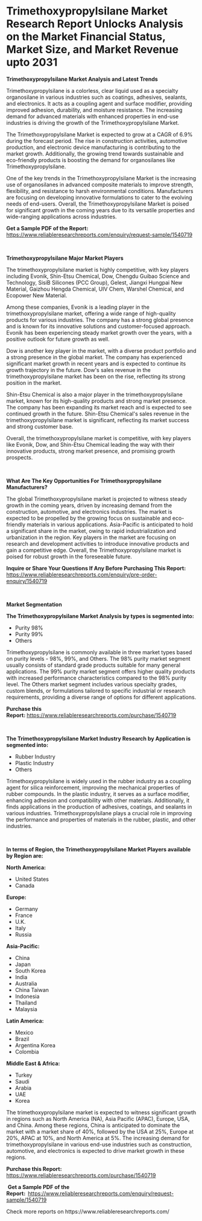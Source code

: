 <p><h1>Trimethoxypropylsilane Market Research Report Unlocks Analysis on the Market Financial Status, Market Size, and Market Revenue upto 2031</h1></p><p><strong>Trimethoxypropylsilane Market Analysis and Latest Trends</strong></p>
<p><p>Trimethoxypropylsilane is a colorless, clear liquid used as a specialty organosilane in various industries such as coatings, adhesives, sealants, and electronics. It acts as a coupling agent and surface modifier, providing improved adhesion, durability, and moisture resistance. The increasing demand for advanced materials with enhanced properties in end-use industries is driving the growth of the Trimethoxypropylsilane Market.</p><p>The Trimethoxypropylsilane Market is expected to grow at a CAGR of 6.9% during the forecast period. The rise in construction activities, automotive production, and electronic device manufacturing is contributing to the market growth. Additionally, the growing trend towards sustainable and eco-friendly products is boosting the demand for organosilanes like Trimethoxypropylsilane.</p><p>One of the key trends in the Trimethoxypropylsilane Market is the increasing use of organosilanes in advanced composite materials to improve strength, flexibility, and resistance to harsh environmental conditions. Manufacturers are focusing on developing innovative formulations to cater to the evolving needs of end-users. Overall, the Trimethoxypropylsilane Market is poised for significant growth in the coming years due to its versatile properties and wide-ranging applications across industries.</p></p>
<p><strong>Get a Sample PDF of the Report:&nbsp;</strong> <a href="https://www.reliableresearchreports.com/enquiry/request-sample/1540719">https://www.reliableresearchreports.com/enquiry/request-sample/1540719</a></p>
<p>&nbsp;</p>
<p><strong>Trimethoxypropylsilane Major Market Players</strong></p>
<p><p>The trimethoxypropylsilane market is highly competitive, with key players including Evonik, Shin-Etsu Chemical, Dow, Chengdu Guibao Science and Technology, SisiB Silicones (PCC Group), Gelest, Jiangxi Hungpai New Material, Gaizhou Hengda Chemical, UIV Chem, Warshel Chemical, and Ecopower New Material.</p><p>Among these companies, Evonik is a leading player in the trimethoxypropylsilane market, offering a wide range of high-quality products for various industries. The company has a strong global presence and is known for its innovative solutions and customer-focused approach. Evonik has been experiencing steady market growth over the years, with a positive outlook for future growth as well.</p><p>Dow is another key player in the market, with a diverse product portfolio and a strong presence in the global market. The company has experienced significant market growth in recent years and is expected to continue its growth trajectory in the future. Dow's sales revenue in the trimethoxypropylsilane market has been on the rise, reflecting its strong position in the market.</p><p>Shin-Etsu Chemical is also a major player in the trimethoxypropylsilane market, known for its high-quality products and strong market presence. The company has been expanding its market reach and is expected to see continued growth in the future. Shin-Etsu Chemical's sales revenue in the trimethoxypropylsilane market is significant, reflecting its market success and strong customer base.</p><p>Overall, the trimethoxypropylsilane market is competitive, with key players like Evonik, Dow, and Shin-Etsu Chemical leading the way with their innovative products, strong market presence, and promising growth prospects.</p></p>
<p>&nbsp;</p>
<p><strong>What Are The Key Opportunities For Trimethoxypropylsilane Manufacturers?</strong></p>
<p><p>The global Trimethoxypropylsilane market is projected to witness steady growth in the coming years, driven by increasing demand from the construction, automotive, and electronics industries. The market is expected to be propelled by the growing focus on sustainable and eco-friendly materials in various applications. Asia-Pacific is anticipated to hold a significant share in the market, owing to rapid industrialization and urbanization in the region. Key players in the market are focusing on research and development activities to introduce innovative products and gain a competitive edge. Overall, the Trimethoxypropylsilane market is poised for robust growth in the foreseeable future.</p></p>
<p><strong>Inquire or Share Your Questions If Any Before Purchasing This Report:</strong> <a href="https://www.reliableresearchreports.com/enquiry/pre-order-enquiry/1540719">https://www.reliableresearchreports.com/enquiry/pre-order-enquiry/1540719</a></p>
<p>&nbsp;</p>
<p><strong>Market Segmentation</strong></p>
<p><strong>The Trimethoxypropylsilane Market Analysis by types is segmented into:</strong></p>
<p><ul><li>Purity 98%</li><li>Purity 99%</li><li>Others</li></ul></p>
<p><p>Trimethoxypropylsilane is commonly available in three market types based on purity levels - 98%, 99%, and Others. The 98% purity market segment usually consists of standard grade products suitable for many general applications. The 99% purity market segment offers higher quality products with increased performance characteristics compared to the 98% purity level. The Others market segment includes various specialty grades, custom blends, or formulations tailored to specific industrial or research requirements, providing a diverse range of options for different applications.</p></p>
<p><strong>Purchase this Report:&nbsp;</strong><a href="https://www.reliableresearchreports.com/purchase/1540719">https://www.reliableresearchreports.com/purchase/1540719</a></p>
<p>&nbsp;</p>
<p><strong>The Trimethoxypropylsilane Market Industry Research by Application is segmented into:</strong></p>
<p><ul><li>Rubber Industry</li><li>Plastic Industry</li><li>Others</li></ul></p>
<p><p>Trimethoxypropylsilane is widely used in the rubber industry as a coupling agent for silica reinforcement, improving the mechanical properties of rubber compounds. In the plastic industry, it serves as a surface modifier, enhancing adhesion and compatibility with other materials. Additionally, it finds applications in the production of adhesives, coatings, and sealants in various industries. Trimethoxypropylsilane plays a crucial role in improving the performance and properties of materials in the rubber, plastic, and other industries.</p></p>
<p>&nbsp;</p>
<p><strong>In terms of Region, the Trimethoxypropylsilane Market Players available by Region are:</strong></p>
<p>
    <p> <strong> North America: </strong>
        <ul>
            <li>United States</li>
            <li>Canada</li>
        </ul>
        </p> 
    <p> <strong> Europe: </strong>
        <ul>
            <li>Germany</li>
            <li>France</li>
            <li>U.K.</li>
            <li>Italy</li>
            <li>Russia</li>
        </ul>
        </p> 
    <p> <strong> Asia-Pacific: </strong>
        <ul>
            <li>China</li>
            <li>Japan</li>
            <li>South Korea</li>
            <li>India</li>
            <li>Australia</li>
            <li>China Taiwan</li>
            <li>Indonesia</li>
            <li>Thailand</li>
            <li>Malaysia</li>
        </ul>
        </p> 
    <p> <strong> Latin America: </strong>
        <ul>
            <li>Mexico</li>
            <li>Brazil</li>
            <li>Argentina Korea</li>
            <li>Colombia</li>
        </ul>
        </p> 
    <p> <strong> Middle East & Africa: </strong>
        <ul>
            <li>Turkey</li>
            <li>Saudi</li>
            <li>Arabia</li>
            <li>UAE</li>
            <li>Korea</li>
        </ul>
    </p>
    </p>
<p><p>The trimethoxypropylsilane market is expected to witness significant growth in regions such as North America (NA), Asia Pacific (APAC), Europe, USA, and China. Among these regions, China is anticipated to dominate the market with a market share of 40%, followed by the USA at 25%, Europe at 20%, APAC at 10%, and North America at 5%. The increasing demand for trimethoxypropylsilane in various end-use industries such as construction, automotive, and electronics is expected to drive market growth in these regions.</p></p>
<p><strong>Purchase this Report: </strong><a href="https://www.reliableresearchreports.com/purchase/1540719">https://www.reliableresearchreports.com/purchase/1540719</a></p>
<p>&nbsp;<strong>Get a Sample PDF of the Report:&nbsp;&nbsp;</strong><a href="https://www.reliableresearchreports.com/enquiry/request-sample/1540719">https://www.reliableresearchreports.com/enquiry/request-sample/1540719</a></p>
<p><strong></strong></p>
<p>Check more reports on https://www.reliableresearchreports.com/</p>